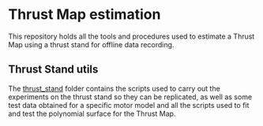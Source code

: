 # Thrust Map estimation

This repository holds all the tools and procedures used to estimate a Thrust Map using a thrust stand for offline data recording.

## Thrust Stand utils

The [thrust_stand](./thrust_stand/) folder contains the scripts used to carry out the experiments on the thrust stand so they can be replicated, as well as some test data obtained for a specific motor model and all the scripts used to fit and test the polynomial surface for the Thrust Map.